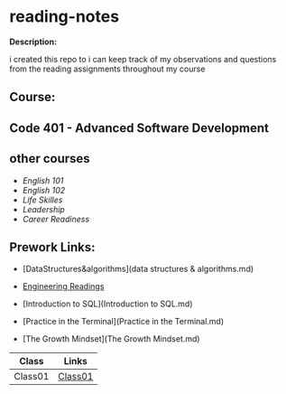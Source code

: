 # reading-notes
**Description:**

i created  this repo to i can keep track of my observations and questions from the reading assignments throughout my course
## Course:

##  Code 401 - Advanced Software Development

## other courses 
+ *English 101*
+ *English 102*
+ *Life Skilles*
+ *Leadership*
+ *Career Readiness*

## Prework Links:

* [DataStructures&algorithms](data structures & algorithms.md)

* [Engineering Readings](problemsSolving.md)

* [Introduction to SQL](Introduction to SQL.md)

* [Practice in the Terminal](Practice in the Terminal.md)

* [The Growth Mindset](The Growth Mindset.md)


|   **Class**   |   **Links**            |
| ------------- | ---------------------- |
| Class01       | [Class01](Class01.md)  |




